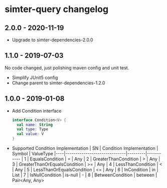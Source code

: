 # simter-query changelog

## 2.0.0 - 2020-11-19

- Upgrade to simter-dependencies-2.0.0

## 1.1.0 - 2019-07-03

No code changed, just polishing maven config and unit test.

- Simplify JUnit5 config
- Change parent to simter-dependencies-1.2.0

## 1.0.0 - 2019-01-08

- Add Condition interface
    ```kotlin
    interface Condition<V> {
      val name: String
      val type: Type
      val value: V
    }
    ```
- Supported Condition Implementation
    | SN | Condition Implementation     | Symbol  | ValueType
    |----|------------------------------|---------|-----------
    |  1 | EqualsCondition              | =       | Any
    |  2 | GreaterThanCondition         | >       | Any
    |  3 | GreaterThanOrEqualsCondition | >=      | Any
    |  4 | LessThanCondition            | <       | Any
    |  5 | LessThanOrEqualsCondition    | <=      | Any
    |  6 | InCondition                  | in      | List<Any>
    |  7 | IsNullCondition              | is-null | -
    |  8 | BetweenCondition             | between | Pair<Any, Any>